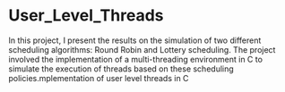 # User_Level_Threads
In this project, I present the results on the simulation of two different scheduling algorithms: Round Robin and Lottery scheduling. The project involved the implementation of a multi-threading environment in C to simulate the execution of threads based on these scheduling policies.mplementation of user level threads in C
